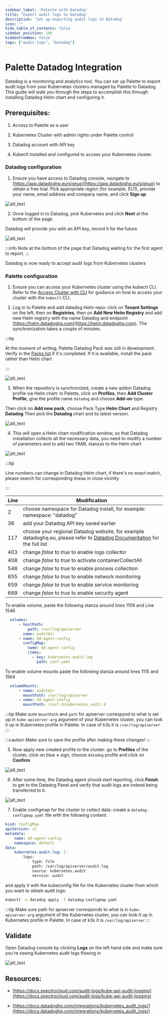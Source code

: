 ```yaml
---
sidebar_label: 'Palette with Datadog'
title: 'Export audit logs to Datadog'
description: 'Set up exporting audit logs to Datadog'
icon: ""
hide_table_of_contents: false
sidebar_position: 100
hiddenFromNav: false
tags: ["audit-logs", "Datadog"]
---
```



# Palette Datadog Integration

Datadog is a monitoring and analytics tool. You can set up Palette to export audit logs from your Kubernetes clusters managed by Palette to Datadog. This guide will walk you through the steps to accomplish this through installing Datadog Helm chart and configuring it.

## Prerequisites:

1. Access to Palette as a user

2. Kubernetes Cluster with admin rights under Palette control

3. Datadog account with API key

4. Kubectl installed and configured to access your Kubernetes cluster.

### Datadog configuration

1. Ensure you have access to Datadog console, navigate to [https://app.datadoghq.eu/signup](https://app.datadoghq.eu/signup) to obtain a free trial. Pick appropriate region (for example, EU1), provide your name, email address and company name, and click **Sign up**

![alt_text](/datadog/audit-logs_datadog-01_datadog_signup.png "Datadog Signup" )

2. Once logged in to Datadog, pick Kubernetes and click **Next** at the bottom of the page.

Datadog will provide you with an API key, record it for the future

![alt_text](/datadog/audit-logs_datadog-02_datadog_apikey.png "Datadog APIkey")

:::info
Note at the bottom of the page that Datadog waiting for the first agent to report.
:::

Datadog is now ready to accept audit logs from Kubernetes clusters

### Palette configuration

1. Ensure you can access your Kubernetes cluster using the kubectl CLI. Refer to the [Access Cluster with CLI](../clusters/cluster-management/palette-webctl.md) for guidance on how to access your cluster with the `kubectl` CLI.

2. Log in to Palette and add datadog Helm repo: click on **Tenant Settings** on the left, then on **Registries**, then on **Add New Helm Registry** and add new Helm registry with the name Datadog and endpoint [https://helm.datadoghq.com](https://helm.datadoghq.com). The synchronization takes a couple of minutes.

:::tip

At the moment of writing, Palette Datadog Pack was still in development. Verify in the [Packs list](https://docs.spectrocloud.com/integrations/) if it's completed. If it is available, install the pack rather than Helm chart

:::

![alt_text](/datadog/audit-logs_datadog-03_helm_repository.png "Helm Repository")

3. When the repository is synchronized, create a new addon Datadog profile via Helm chart: in Palette, click on **Profiles**, then **Add Cluster Profile**, give the profile name `datadog` and choose **Add-on** type.

  Then click on **Add new pack**, choose Pack Type **Helm Chart** and Registry **Datadog** Then pick the **Datadog** chart and its latest version.

![alt_text](/datadog/audit-logs_datadog-04_helm_chart.png "Helm Chart")


4. This will open a Helm chart modification window, so that Datadog installation collects all the necessary data, you need to modify a number of parameters and to add two YAML stanzas to the Helm chart

![alt_text](/datadog/audit-logs_datadog-05_helm_modifications.png "Helm modifications")

:::tip

Line numbers can change in Datadog Helm chart, if there's no exact match, please search for corresponding linesa in close vicinity

:::

|**Line**| **Modification**|
|---|---|
|2   | choose namespace for Datadog install, for example: namespace: "datadog"|
|36  | add your Datadog API key saved earlier |
|117 | choose your regional Datadog website, for example datadoghq.eu, please refer to [Datadog Documentation](https://docs.datadoghq.com/) for the full list
|403 | change _false_ to _true_ to enable logs collector
|408 | change _false_ to _true_ to activate containerCollectAll
|546 | change _false_ to _true_ to enable process collection
|655 | change _false_ to _true_ to enable network monitoring
|659 | change _false_ to _true_ to enable service monitoring
|669 | change _false_ to _true_ to enable security agent

To enable volume, paste the following stanza around lines 1109 and Line 1546

```yaml
  volumes:
      - hostPath:
          path: /var/log/apiserver
        name: auditdir
      - name: dd-agent-config
        configMap:
          name: dd-agent-config
          items:
            - key: kubernetes-audit-log
              path: conf.yaml
```

To enable volume mounts paste the following stanza around lines 1115 and 1564

```yaml
  volumeMounts:
      - name: auditdir
        mountPath: /var/log/apiserver
      - name: dd-agent-config
        mountPath: /conf.d/kubernetes_audit.d 
```


:::tip
Make sure `mountPath` and `path` for apiserver correspond to what is set up in `kube-apiserver-arg` argument of your Kubernetes cluster, you can look it up in Kubernetes profile in Palette. In case of k3s it is `/var/log/apiserver`
:::

:::caution
Make sure to save the profile after making these changes!
:::

5. Now apply new created profile to the cluster: go to **Profiles** of the cluster, click on blue **+** sign, choose `datadog` profile and click on **Confirm**

![alt_text](/datadog/audit-logs_datadog-06_profile_confirm.png "Profile")

6. After some time, the Datadog agent should start reporting, click **Finish** to get to the Datadog Panel and verify that audit logs are indeed being transferred to it.

![alt_text](/datadog/audit-logs_datadog-07_datadog_agent.png "Datadog agent")

7. Enable configmap for the cluster to collect data: create a `datadog-configmap.yaml` file with the following content:

```yaml
kind: ConfigMap
apiVersion: v1
metadata:
    name: dd-agent-config
    namespace: default
data:
    kubernetes-audit-log: |-
        logs:
          - type: file
            path: /var/log/apiserver/audit.log
            source: kubernetes.audit
            service: audit      
```
and apply it with the kubeconfig file for the Kubernetes cluster from which you want to obtain audit logs: 

```bash
kubectl -n datadog apply -f datadog-configmap.yaml
```

:::tip
Make sure path for apiserver corresponds to what is in `kube-apiserver-arg` argument of the Kubernetes cluster, you can look it up in Kubernetes profile in Palette. In case of k3s it is `/var/log/apiserver`
:::

## Validate

Open Datadog console by clicking **Logs** on the left hand side and make sure you're seeing Kubernetes audit logs flowing in

![alt_text](/datadog/audit-logs_datadog-08_datadog_example.png "Datadog Example")

## Resources:

- [https://docs.spectrocloud.com/audit-logs/kube-api-audit-logging](https://docs.spectrocloud.com/audit-logs/kube-api-audit-logging)

- [https://docs.datadoghq.com/integrations/kubernetes_audit_logs/](https://docs.datadoghq.com/integrations/kubernetes_audit_logs/)
